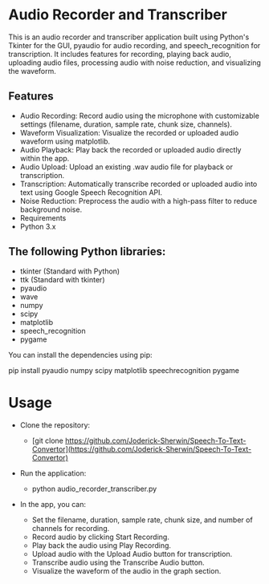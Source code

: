 # Audio Recorder and Transcriber
This is an audio recorder and transcriber application built using Python's Tkinter for the GUI, pyaudio for audio recording, and speech_recognition for transcription. It includes features for recording, playing back audio, uploading audio files, processing audio with noise reduction, and visualizing the waveform.

## Features
- Audio Recording: Record audio using the microphone with customizable settings (filename, duration, sample rate, chunk size, channels).
- Waveform Visualization: Visualize the recorded or uploaded audio waveform using matplotlib.
- Audio Playback: Play back the recorded or uploaded audio directly within the app.
- Audio Upload: Upload an existing .wav audio file for playback or transcription.
- Transcription: Automatically transcribe recorded or uploaded audio into text using Google Speech Recognition API.
- Noise Reduction: Preprocess the audio with a high-pass filter to reduce background noise.
- Requirements
- Python 3.x

## The following Python libraries:
- tkinter (Standard with Python)
- ttk (Standard with tkinter)
- pyaudio
- wave
- numpy
- scipy
- matplotlib
- speech_recognition
- pygame

You can install the dependencies using pip:

pip install pyaudio numpy scipy matplotlib speechrecognition pygame

# Usage

- Clone the repository:

  - [git clone https://github.com/Joderick-Sherwin/Speech-To-Text-Convertor](https://github.com/Joderick-Sherwin/Speech-To-Text-Convertor)

- Run the application:

  - python audio_recorder_transcriber.py

- In the app, you can:

  - Set the filename, duration, sample rate, chunk size, and number of channels for recording.
  - Record audio by clicking Start Recording.
  - Play back the audio using Play Recording.
  - Upload audio with the Upload Audio button for transcription.
  - Transcribe audio using the Transcribe Audio button.
  - Visualize the waveform of the audio in the graph section.
